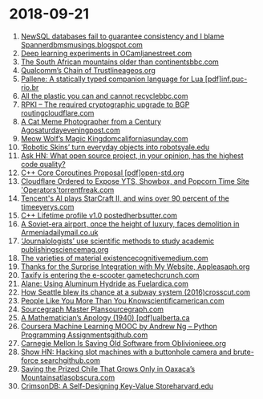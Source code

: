 # 2018-09-21
1. [NewSQL databases fail to guarantee consistency and I blame Spannerdbmsmusings.blogspot.com](http://dbmsmusings.blogspot.com/2018/09/newsql-database-systems-are-failing-to.html)
2. [Deep learning experiments in OCamljanestreet.com](https://blog.janestreet.com/deep-learning-experiments-in-ocaml/)
3. [The South African mountains older than continentsbbc.com](http://www.bbc.com/travel/story/20180920-the-south-african-mountains-older-than-continents)
4. [Qualcomm’s Chain of Trustlineageos.org](https://lineageos.org/engineering/Qualcomm-Firmware/)
5. [Pallene: A statically typed companion language for Lua [pdf]inf.puc-rio.br](http://www.inf.puc-rio.br/~roberto/docs/pallene-sblp.pdf)
6. [All the plastic you can and cannot recyclebbc.com](https://www.bbc.com/news/science-environment-45496884?app=news.science_and_environment.story.45496884.page)
7. [RPKI – The required cryptographic upgrade to BGP routingcloudflare.com](https://blog.cloudflare.com/rpki/)
8. [A Cat Meme Photographer from a Century Agosaturdayeveningpost.com](http://www.saturdayeveningpost.com/2018/09/10/culture/art/cat-meme-photographer-century-ago.html)
9. [Meow Wolf’s Magic Kingdomcaliforniasunday.com](https://story.californiasunday.com/meow-wolf)
10. [‘Robotic Skins’ turn everyday objects into robotsyale.edu](https://news.yale.edu/2018/09/19/robotic-skins-turn-everyday-objects-robots)
11. [Ask HN: What open source project, in your opinion, has the highest code quality?](https://news.ycombinator.com/item?id=18037613)
12. [C++ Core Coroutines Proposal [pdf]open-std.org](http://www.open-std.org/jtc1/sc22/wg21/docs/papers/2018/p1063r0.pdf)
13. [Cloudflare Ordered to Expose YTS, Showbox, and Popcorn Time Site 'Operators'torrentfreak.com](https://torrentfreak.com/cloudflare-ordered-to-expose-yts-showbox-and-popcorn-time-site-operators-180919/)
14. [Tencent's AI plays StarCraft II, and wins over 90 percent of the timeeyerys.com](https://www.eyerys.com/articles/news/tencents-ai-plays-and-defeats-starcraft-iis-built-ai-full-matches)
15. [C++ Lifetime profile v1.0 postedherbsutter.com](https://herbsutter.com/2018/09/20/lifetime-profile-v1-0-posted/)
16. [A Soviet-era airport, once the height of luxury, faces demolition in Armeniadailymail.co.uk](https://www.dailymail.co.uk/news/article-6185497/Inside-Soviet-airport-height-luxury-faces-demolition-Armenia.html)
17. [‘Journalologists’ use scientific methods to study academic publishingsciencemag.org](http://www.sciencemag.org/news/2018/09/journalologists-use-scientific-methods-study-academic-publishing-their-work-improving)
18. [The varieties of material existencecognitivemedium.com](http://cognitivemedium.com/vme)
19. [Thanks for the Surprise Integration with My Website, Appleasaph.org](https://www.asaph.org/2018/09/jguitar-apple-ios-shortcut.html)
20. [Taxify is entering the e-scooter gametechcrunch.com](https://techcrunch.com/2018/09/05/taxify-is-entering-the-e-scooter-game/)
21. [Alane: Using Aluminum Hydride as Fuelardica.com](http://ardica.com/fuel/)
22. [How Seattle blew its chance at a subway system (2016)crosscut.com](http://features.crosscut.com/seattle-forward-thrust-sound-transit)
23. [People Like You More Than You Knowscientificamerican.com](https://blogs.scientificamerican.com/illusion-chasers/people-like-you-more-than-you-know/)
24. [Sourcegraph Master Plansourcegraph.com](https://about.sourcegraph.com/plan)
25. [A Mathematician’s Apology (1940) [pdf]ualberta.ca](http://www.math.ualberta.ca/~mss/misc/A%20Mathematician%27s%20Apology.pdf)
26. [Coursera Machine Learning MOOC by Andrew Ng – Python Programming Assignmentsgithub.com](https://github.com/dibgerge/ml-coursera-python-assignments)
27. [Carnegie Mellon Is Saving Old Software from Oblivionieee.org](https://spectrum.ieee.org/computing/software/carnegie-mellon-is-saving-old-software-from-oblivion)
28. [Show HN: Hacking slot machines with a buttonhole camera and brute-force searchgithub.com](https://github.com/tensor8/hacking_slot_machines)
29. [Saving the Prized Chile That Grows Only in Oaxaca’s Mountainsatlasobscura.com](https://www.atlasobscura.com/articles/oaxacan-chile-pepper)
30. [CrimsonDB: A Self-Designing Key-Value Storeharvard.edu](http://daslab.seas.harvard.edu/projects/crimsondb/)